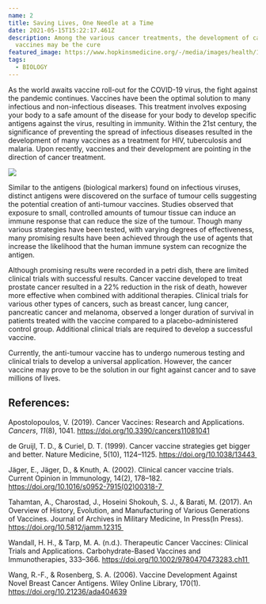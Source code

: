 ```yaml
---
name: 2
title: Saving Lives, One Needle at a Time
date: 2021-05-15T15:22:17.461Z
description: Among the various cancer treatments, the development of cancer
  vaccines may be the cure
featured_image: https://www.hopkinsmedicine.org/-/media/images/health/1_-conditions/coronavirus/vaccine-hero.ashx?h=500&la=en&mh=500&mw=1300&w=1297&hash=ED466B472CD015FF5CC3288E75EA37EB707B65D3
tags:
  - BIOLOGY
---
```

As the world awaits vaccine roll-out for the COVID-19 virus, the fight against the pandemic continues. Vaccines have been the optimal solution to many infectious and non-infectious diseases. This treatment involves exposing your body to a safe amount of the disease for your body to develop specific antigens against the virus, resulting in immunity. Within the 21st century, the significance of preventing the spread of infectious diseases resulted in the development of many vaccines as a treatment for HIV, tuberculosis and malaria. Upon recently, vaccines and their development are pointing in the direction of cancer treatment. 

![](https://www.mdpi.com/cancers/cancers-11-01041/article_deploy/html/images/cancers-11-01041-g001.png)

Similar to the antigens (biological markers) found on infectious viruses, distinct antigens were discovered on the surface of tumour cells suggesting the potential creation of anti-tumour vaccines. Studies observed that exposure to small, controlled amounts of tumour tissue can induce an immune response that can reduce the size of the tumour. Though many various strategies have been tested, with varying degrees of effectiveness, many promising results have been achieved through the use of agents that increase the likelihood that the human immune system can recognize the antigen. 

Although promising results were recorded in a petri dish, there are limited clinical trials with successful results. Cancer vaccine developed to treat prostate cancer resulted in a 22% reduction in the risk of death, however more effective when combined with additional therapies. Clinical trials for various other types of cancers, such as breast cancer, lung cancer, pancreatic cancer and melanoma, observed a longer duration of survival in patients treated with the vaccine compared to a placebo-administered control group. Additional clinical trials are required to develop a successful vaccine. 

Currently, the anti-tumour vaccine has to undergo numerous testing and clinical trials to develop a universal application. However, the cancer vaccine may prove to be the solution in our fight against cancer and to save millions of lives. 

## **References:**

Apostolopoulos, V. (2019). Cancer Vaccines: Research and Applications. *Cancers*, *11*(8), 1041. https://doi.org/10.3390/cancers11081041 

de Gruijl, T. D., & Curiel, D. T. (1999). Cancer vaccine strategies get bigger and better. Nature Medicine, 5(10), 1124–1125. https://doi.org/10.1038/13443 

Jäger, E., Jäger, D., & Knuth, A. (2002). Clinical cancer vaccine trials. Current Opinion in Immunology, 14(2), 178–182. https://doi.org/10.1016/s0952-7915(02)00318-7 

Tahamtan, A., Charostad, J., Hoseini Shokouh, S. J., & Barati, M. (2017). An Overview of History, Evolution, and Manufacturing of Various Generations of Vaccines. Journal of Archives in Military Medicine, In Press(In Press). https://doi.org/10.5812/jamm.12315 

Wandall, H. H., & Tarp, M. A. (n.d.). Therapeutic Cancer Vaccines: Clinical Trials and Applications. Carbohydrate-Based Vaccines and Immunotherapies, 333–366. https://doi.org/10.1002/9780470473283.ch11 

Wang, R.-F., & Rosenberg, S. A. (2006). Vaccine Development Against Novel Breast Cancer Antigens. Wiley Online Library, 170(1). https://doi.org/10.21236/ada404639
